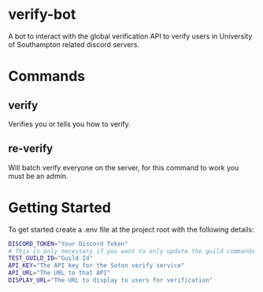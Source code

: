 # verify-bot

A bot to interact with the global verification API to verify users in University of Southampton related discord servers.

# Commands

## verify

Verifies you or tells you how to verify.

## re-verify

Will batch verify everyone on the server, for this command to work you must be an admin.

# Getting Started

To get started create a .env file at the project root with the following details:

```bash
DISCORD_TOKEN="Your Discord Token"
# This is only necessary if you want to only update the guild commands and not the global ones.
TEST_GUILD_ID="Guild Id"
API_KEY="The API key for the Soton verify service"
API_URL="The URL to that API"
DISPLAY_URL="The URL to display to users for verification"
```